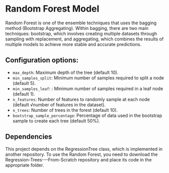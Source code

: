 # Random Forest Model
Random Forest is one of the ensemble techniques that uses the bagging method (Bootstrap Aggregating). Within bagging, there are two main techniques: bootstrap, which involves creating multiple datasets through sampling with replacement, and aggregating, which combines the results of multiple models to achieve more stable and accurate predictions.

## Configuration options:
- `max_depth`: Maximum depth of the tree (default 10).
- `min_samples_split`: Minimum number of samples required to split a node (default 5).
- `min_samples_leaf`: : Minimum number of samples required in a leaf node (default 1).
- `n_features`: Number of features to randomly sample at each node (default √number of features in the dataset).
- `n_trees`: Number of trees in the forest (default 10).
- `bootstrap_sample_percentage`: Percentage of data used in the bootstrap sample to create each tree (default 50%).

## Dependencies
This project depends on the RegressionTree class, which is implemented in another repository. To use the Random Forest, you need to download the Regression-Trees---From-Scratch repository and place its code in the appropriate folder.
